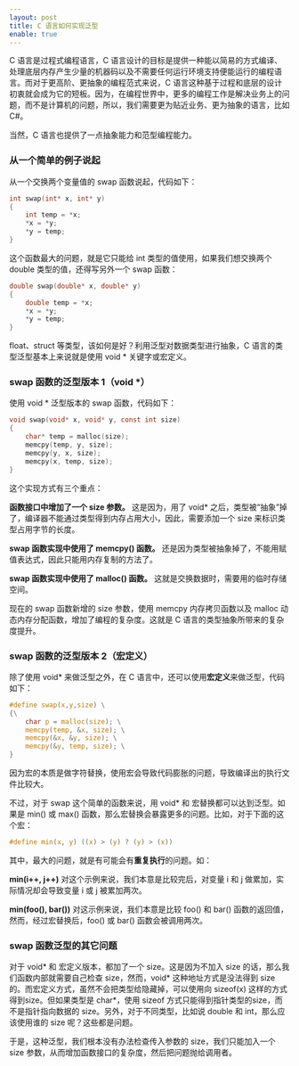 ```yaml
---
layout: post
title: C 语言如何实现泛型
enable: true
---
```


C 语言是过程式编程语言，C 语言设计的目标是提供一种能以简易的方式编译、处理底层内存产生少量的机器码以及不需要任何运行环境支持便能运行的编程语言。而对于更高阶、更抽象的编程范式来说，C 语言这种基于过程和底层的设计初衷就会成为它的短板。因为，在编程世界中，更多的编程工作是解决业务上的问题，而不是计算机的问题，所以，我们需要更为贴近业务、更为抽象的语言，比如 C#。

当然，C 语言也提供了一点抽象能力和范型编程能力。

### 从一个简单的例子说起

从一个交换两个变量值的 swap 函数说起，代码如下：

```C
int swap(int* x, int* y)
{
	int temp = *x;
	*x = *y;
	*y = temp;
}
```

这个函数最大的问题，就是它只能给 int 类型的值使用，如果我们想交换两个 double 类型的值，还得写另外一个 swap 函数：

```C
double swap(double* x, double* y)
{
	double temp = *x;
	*x = *y;
	*y = temp;
}
```

float、struct 等类型，该如何是好？利用泛型对数据类型进行抽象，C 语言的类型泛型基本上来说就是使用 void * 关键字或宏定义。

### swap 函数的泛型版本 1（void *）

使用 void * 泛型版本的 swap 函数，代码如下：

```C
void swap(void* x, void* y, const int size)
{
	char* temp = malloc(size);
	memcpy(temp, y, size);
	memcpy(y, x, size);
	memcpy(x, temp, size);
}
```

这个实现方式有三个重点：

**函数接口中增加了一个 size 参数。** 这是因为，用了 void* 之后，类型被“抽象”掉了，编译器不能通过类型得到内存占用大小，因此，需要添加一个 size 来标识类型占用字节的长度。

**swap 函数实现中使用了 memcpy() 函数。** 还是因为类型被抽象掉了，不能用赋值表达式，因此只能用内存复制的方法了。

**swap 函数实现中使用了 malloc() 函数。** 这就是交换数据时，需要用的临时存储空间。

现在的 swap 函数新增的 size 参数，使用 memcpy 内存拷贝函数以及 malloc 动态内存分配函数，增加了编程的复杂度。这就是 C 语言的类型抽象所带来的复杂度提升。

### swap 函数的泛型版本 2（宏定义）

除了使用 void* 来做泛型之外，在 C 语言中，还可以使用**宏定义**来做泛型，代码如下：

```C
#define swap(x,y,size) \
{\
	char p = malloc(size); \
	memcpy(temp, &x, size); \
	memcpy(&x, &y, size); \
	memcpy(&y, temp, size); \
}
```

因为宏的本质是做字符替换，使用宏会导致代码膨胀的问题，导致编译出的执行文件比较大。

不过，对于 swap 这个简单的函数来说，用 void* 和 宏替换都可以达到泛型。如果是 min() 或 max() 函数，那么宏替换会暴露更多的问题。比如，对于下面的这个宏：

```C
#define min(x, y) ((x) > (y) ? (y) > (x))
```

其中，最大的问题，就是有可能会有**重复执行**的问题。如：

**min(i++, j++)** 对这个示例来说，我们本意是比较完后，对变量 i 和 j 做累加，实际情况却会导致变量 i 或 j 被累加两次。

**min(foo(), bar())** 对这示例来说，我们本意是比较 foo() 和 bar() 函数的返回值，然而，经过宏替换后，foo() 或 bar() 函数会被调用两次。

### swap 函数泛型的其它问题

对于 void* 和 宏定义版本，都加了一个 size。这是因为不加入 size 的话，那么我们函数内部就需要自己检查 size，然而，void* 这种地址方式是没法得到 size 的。而宏定义方式，虽然不会把类型给隐藏掉，可以使用向 sizeof(x) 这样的方式得到size。但如果类型是 char*，使用 sizeof 方式只能得到指针类型的size，而不是指针指向数据的 size。另外，对于不同类型，比如说 double 和 int，那么应该使用谁的 size 呢？这些都是问题。

于是，这种泛型，我们根本没有办法检查传入参数的 size，我们只能加入一个 size 参数，从而增加函数接口的复杂度，然后把问题抛给调用者。

